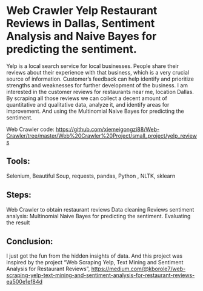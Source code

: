 # Web Crawler Yelp Restaurant Reviews in Dallas, Sentiment Analysis and Naive Bayes for predicting the sentiment.
  Yelp is a local search service for local businesses. People share their reviews about their experience with that business, which is a very crucial source of information. Customer’s feedback can help identify and prioritize strengths and weaknesses for further development of the business. I am interested in the customer reviews for restaurants near me, location Dallas. 
  By scraping all those reviews we can collect a decent amount of quantitative and qualitative data, analyze it, and identify areas for improvement. And using the Multinomial Naive Bayes for predicting the sentiment.

  Web Crawler code: 
  https://github.com/xiemeigongzi88/Web-Crawler/tree/master/Web%20Crawler%20Project/small_project/yelp_reviews

## Tools: 
  Selenium, Beautiful Soup, requests, pandas, Python , NLTK, sklearn 

## Steps:
  Web Crawler to obtain restaurant reviews 
  Data cleaning 
  Reviews sentiment analysis:
  Multinomial Naive Bayes for predicting the sentiment.
  Evaluating the result 

## Conclusion:
  I just got the fun from the hidden insights of data. And this project was inspired by the project “Web Scraping Yelp, Text Mining and Sentiment Analysis for Restaurant Reviews”, https://medium.com/@kborole7/web-scraping-yelp-text-mining-and-sentiment-analysis-for-restaurant-reviews-ea500e1ef84d
